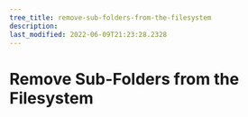 ```yaml
---
tree_title: remove-sub-folders-from-the-filesystem
description: 
last_modified: 2022-06-09T21:23:28.2328
---
```


# Remove Sub-Folders from the Filesystem
